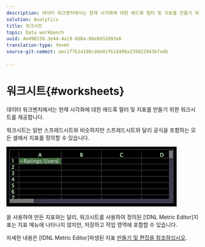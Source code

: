 ```yaml
---
description: 데이터 워크벤치에서는 현재 시각화에 대한 애드혹 필터 및 지표를 만들기 위한 워크시트를 제공합니다.
solution: Analytics
title: 워크시트
topic: Data workbench
uuid: 4e498150-3e44-4a19-8d8a-8be0d32693a6
translation-type: tm+mt
source-git-commit: aec1f7b14198cdde91f61d490a235022943bfedb

---
```



# 워크시트{#worksheets}

데이터 워크벤치에서는 현재 시각화에 대한 애드혹 필터 및 지표를 만들기 위한 워크시트를 제공합니다.

워크시트는 일반 스프레드시트와 비슷하지만 스프레드시트와 달리 공식을 포함하는 모든 셀에서 지표를 정의할 수 있습니다.

![](assets/vis_Worksheet_TextAndFormula.png)

을 사용하여 만든 지표와는 달리, 워크시트를 사용하여 정의된 [!DNL Metric Editor]지표는 지표 메뉴에 나타나지 않지만, 저장하고 작업 영역에 포함할 수 있습니다.

자세한 내용은 [!DNL Metric Editor]파생된 지표 [만들기 및 편집을 참조하십시오](../../../../home/c-get-started/c-admin-intrf/c-prof-mgr/c-drvd-mtrcs.md#concept-e41723b342a849309874b26232224a40).
